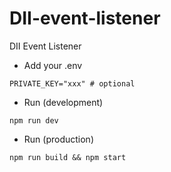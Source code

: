 # DII-event-listener

DII Event Listener

- Add your .env

```
PRIVATE_KEY="xxx" # optional
```

- Run (development)

```
npm run dev
```

- Run (production)

```
npm run build && npm start
```